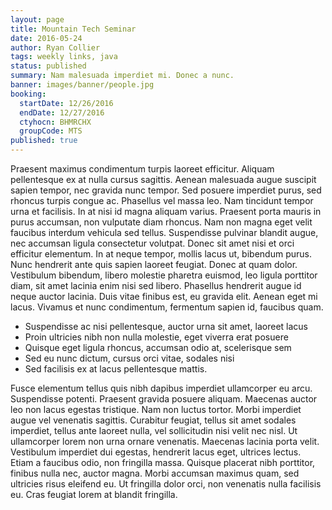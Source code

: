 ```yaml
---
layout: page
title: Mountain Tech Seminar
date: 2016-05-24
author: Ryan Collier
tags: weekly links, java
status: published
summary: Nam malesuada imperdiet mi. Donec a nunc.
banner: images/banner/people.jpg
booking:
  startDate: 12/26/2016
  endDate: 12/27/2016
  ctyhocn: BHMRCHX
  groupCode: MTS
published: true
---
```

Praesent maximus condimentum turpis laoreet efficitur. Aliquam pellentesque ex at nulla cursus sagittis. Aenean malesuada augue suscipit sapien tempor, nec gravida nunc tempor. Sed posuere imperdiet purus, sed rhoncus turpis congue ac. Phasellus vel massa leo. Nam tincidunt tempor urna et facilisis. In at nisi id magna aliquam varius. Praesent porta mauris in purus accumsan, non vulputate diam rhoncus. Nam non magna eget velit faucibus interdum vehicula sed tellus. Suspendisse pulvinar blandit augue, nec accumsan ligula consectetur volutpat. Donec sit amet nisi et orci efficitur elementum.
In at neque tempor, mollis lacus ut, bibendum purus. Nunc hendrerit ante quis sapien laoreet feugiat. Donec at quam dolor. Vestibulum bibendum, libero molestie pharetra euismod, leo ligula porttitor diam, sit amet lacinia enim nisi sed libero. Phasellus hendrerit augue id neque auctor lacinia. Duis vitae finibus est, eu gravida elit. Aenean eget mi lacus. Vivamus et nunc condimentum, fermentum sapien id, faucibus quam.

* Suspendisse ac nisi pellentesque, auctor urna sit amet, laoreet lacus
* Proin ultricies nibh non nulla molestie, eget viverra erat posuere
* Quisque eget ligula rhoncus, accumsan odio at, scelerisque sem
* Sed eu nunc dictum, cursus orci vitae, sodales nisi
* Sed facilisis ex at lacus pellentesque mattis.

Fusce elementum tellus quis nibh dapibus imperdiet ullamcorper eu arcu. Suspendisse potenti. Praesent gravida posuere aliquam. Maecenas auctor leo non lacus egestas tristique. Nam non luctus tortor. Morbi imperdiet augue vel venenatis sagittis. Curabitur feugiat, tellus sit amet sodales imperdiet, tellus ante laoreet nulla, vel sollicitudin nisi velit nec nisl. Ut ullamcorper lorem non urna ornare venenatis. Maecenas lacinia porta velit. Vestibulum imperdiet dui egestas, hendrerit lacus eget, ultrices lectus. Etiam a faucibus odio, non fringilla massa. Quisque placerat nibh porttitor, finibus nulla nec, auctor magna. Morbi accumsan maximus quam, sed ultricies risus eleifend eu. Ut fringilla dolor orci, non venenatis nulla facilisis eu. Cras feugiat lorem at blandit fringilla.
